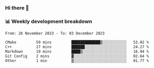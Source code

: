 ### Hi there 👋

### 📊 Weekly development breakdown
<!--START_SECTION:waka-->

```txt
From: 26 November 2023 - To: 03 December 2023

CMake         59 mins         █████████████▒░░░░░░░░░░░   53.02 %
C++           27 mins         ██████░░░░░░░░░░░░░░░░░░░   24.27 %
Markdown      19 mins         ████▒░░░░░░░░░░░░░░░░░░░░   16.94 %
Git Config    2 mins          ▓░░░░░░░░░░░░░░░░░░░░░░░░   02.64 %
Other         1 min           ▒░░░░░░░░░░░░░░░░░░░░░░░░   01.77 %
```

<!--END_SECTION:waka-->
